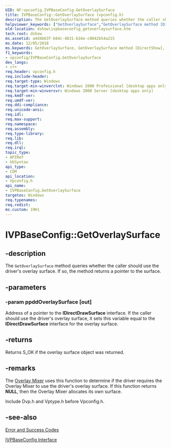 ```yaml
---
UID: NF:vpconfig.IVPBaseConfig.GetOverlaySurface
title: IVPBaseConfig::GetOverlaySurface (vpconfig.h)
description: The GetOverlaySurface method queries whether the caller should use the driver's overlay surface. If so, the method returns a pointer to the surface.
helpviewer_keywords: ["GetOverlaySurface","GetOverlaySurface method [DirectShow]","GetOverlaySurface method [DirectShow]","IVPBaseConfig interface","IVPBaseConfig interface [DirectShow]","GetOverlaySurface method","IVPBaseConfig.GetOverlaySurface","IVPBaseConfig::GetOverlaySurface","IVPBaseConfigGetOverlaySurface","dshow.ivpbaseconfig_getoverlaysurface","vpconfig/IVPBaseConfig::GetOverlaySurface"]
old-location: dshow\ivpbaseconfig_getoverlaysurface.htm
tech.root: dshow
ms.assetid: a4d4b63f-b84c-4831-b16e-c0042b54a215
ms.date: 12/05/2018
ms.keywords: GetOverlaySurface, GetOverlaySurface method [DirectShow], GetOverlaySurface method [DirectShow],IVPBaseConfig interface, IVPBaseConfig interface [DirectShow],GetOverlaySurface method, IVPBaseConfig.GetOverlaySurface, IVPBaseConfig::GetOverlaySurface, IVPBaseConfigGetOverlaySurface, dshow.ivpbaseconfig_getoverlaysurface, vpconfig/IVPBaseConfig::GetOverlaySurface
f1_keywords:
- vpconfig/IVPBaseConfig.GetOverlaySurface
dev_langs:
- c++
req.header: vpconfig.h
req.include-header: 
req.target-type: Windows
req.target-min-winverclnt: Windows 2000 Professional [desktop apps only]
req.target-min-winversvr: Windows 2000 Server [desktop apps only]
req.kmdf-ver: 
req.umdf-ver: 
req.ddi-compliance: 
req.unicode-ansi: 
req.idl: 
req.max-support: 
req.namespace: 
req.assembly: 
req.type-library: 
req.lib: 
req.dll: 
req.irql: 
topic_type:
- APIRef
- kbSyntax
api_type:
- COM
api_location:
- Vpconfig.h
api_name:
- IVPBaseConfig.GetOverlaySurface
targetos: Windows
req.typenames: 
req.redist: 
ms.custom: 19H1
---
```


# IVPBaseConfig::GetOverlaySurface


## -description



The <code>GetOverlaySurface</code> method queries whether the caller should use the driver's overlay surface. If so, the method returns a pointer to the surface.




## -parameters




### -param ppddOverlaySurface [out]

Address of a pointer to the <b>IDirectDrawSurface</b> interface. If the caller should use the driver's overlay surface, it sets this variable equal to the <b>IDirectDrawSurface</b> interface for the overlay surface.


## -returns



Returns S_OK if the overlay surface object was returned.




## -remarks



The <a href="https://docs.microsoft.com/windows/desktop/DirectShow/overlay-mixer-filter">Overlay Mixer</a> uses this function to determine if the driver requires the Overlay Mixer to use the driver's overlay surface. If this function returns <b>NULL</b>, then the Overlay Mixer allocates its own surface.

Include Dvp.h and Vptype.h before Vpconfig.h.




## -see-also




<a href="https://docs.microsoft.com/windows/desktop/DirectShow/error-and-success-codes">Error and Success Codes</a>



<a href="https://docs.microsoft.com/windows/desktop/api/vpconfig/nn-vpconfig-ivpbaseconfig">IVPBaseConfig Interface</a>
 

 

